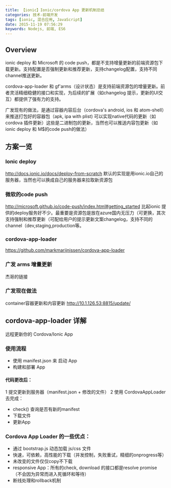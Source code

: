 ```yaml
---
title: 【ionic】Ionic/cordova App 更新机制总结
categories: 技术-前端开发
tags: [ionic, 混合应用, JavaScript]
date: 2015-11-19 07:56:29
keywords: Nodejs, 前端, ES6
---
```


## Overview

ionic deploy 和 Microsoft 的 code push，都是不支持增量更新的前端资源包下载更新。支持配置是否强制更新和推荐更新，支持changelog配置，支持不同channel推送更新。

cordova-app-loader 和 gf'arms（设计状态）是支持前端资源包的增量更新。前者灵活精细稳健的接口和实现，为后续的扩展（如changelog 提示，更新的UI交互）都提供了强有力的支持。

广发现有的做法，是通过容器内容后台（cordova's android, ios 和 atom-shell）来推送打包好的容器包（apk, ipa with plist) 可以实现native代码的更新（如cordova 插件更新）这些是二进制包的更新，当然也可以推送内容包更新（如ionic deploy 和 M$的code push的做法）

## 方案一览

### Ionic deploy
http://docs.ionic.io/docs/deploy-from-scratch
默认的实现是用ionic.io自己的服务器，当然也可以换成自己的服务器来拉取新资源包

### 微软的code push
http://microsoft.github.io/code-push/index.html#getting_started
比起ionic 提供的deploy服务好不少。最重要是资源包是放在azure国内无压力（可更换，其次支持强制和推荐更新（可配给用户的提示更新文案changelog，支持不同的channel（dev,staging,production等。

### cordova-app-loader
https://github.com/markmarijnissen/cordova-app-loader

### 广发 arms 增量更新
杰哥的链接

### 广发现在做法
container容器更新和内容更新
http://10.1.126.53:8815/update/

## cordova-app-loader 详解

远程更新你的 Cordova/Ionic App

### 使用流程
- 使用 manifest.json 来 启动 App
- 构建和部署 App

#### 代码更改后：

1 提交更新到服务器（manifest.json + 修改的文件）
2 使用 CordovaAppLoader 去完成：
- check() 查询是否有新的manifest
- 下载文件
- 更新App

### Cordova App Loader 的一些优点：

- 通过 bootstrap.js 动态加载 js/css 文件
- 快速，可依赖，高性能的下载（并发控制，失败重试，精细的onprogress等）
- 未改变的文件仅仅copy不下载
- responsive App：所有的check, download 的接口都是resolve promise （不会因为异常而进入死循环和等待）
- 断线处理和rollback机制

